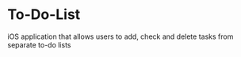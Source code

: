 # To-Do-List
iOS application that allows users to add, check and delete tasks from separate to-do lists
